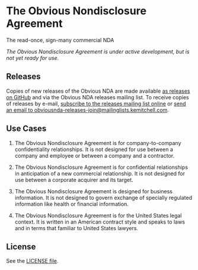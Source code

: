 The Obvious Nondisclosure Agreement
===================================

The read-once, sign-many commercial NDA

*The Obvious Nondisclosure Agreement is under active development, but is not yet ready for use.*

Releases
--------

Copies of new releases of the Obvious NDA are made available [as releases on GitHub](https://github.com/obviousnda/obviousnda/releases) and via the Obvious NDA releases mailing list. To receive copies of releases by e-mail, [subscribe to the releases mailing list online](http://mailinglists.kemitchell.com/listinfo/obviousnda-releases) or [send an email to obviousnda-releases-join@mailinglists.kemitchell.com](mailto:obviousnda-releases-join@mailinglists.kemitchell.com).

Use Cases
---------

1. The Obvious Nondisclosure Agreement is for company-to-company confidentiality relationships. It is not designed for use between a company and employee or between a company and a contractor.

2. The Obvious Nondisclosure Agreement is for confidential relationships in anticipation of a new commercial relationship. It is not designed for use between a corporate acquirer and its target.

3. The Obvious Nondisclosure Agreement is designed for business information. It is not designed to govern exchange of specially regulated information like health or financial information.

4. The Obvious Nondisclosure Agreement is for the United States legal context. It is written in an American contract style and speaks to laws and in terms that familiar to United States lawyers.

License
-------

See the [LICENSE file](./LICENSE.md).
